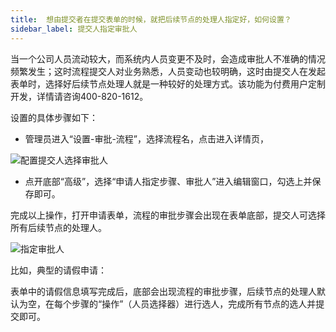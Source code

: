 ```yaml
---
title:  想由提交者在提交表单的时候，就把后续节点的处理人指定好，如何设置？
sidebar_label: 提交人指定审批人
--- 
```


 当一个公司人员流动较大，而系统内人员变更不及时，会造成审批人不准确的情况频繁发生；这时流程提交人对业务熟悉，人员变动也较明确，这时由提交人在发起表单时，选择好后续节点处理人就是一种较好的处理方式。该功能为付费用户定制开发，详情请咨询400-820-1612。

 设置的具体步骤如下：
 
 - 管理员进入“设置-审批-流程”，选择流程名，点击进入详情页，

 ![配置提交人选择审批人](/assets/workflow/assign_approver_1.png)

 - 点开底部“高级”，选择“申请人指定步骤、审批人”进入编辑窗口，勾选上并保存即可。
 
 完成以上操作，打开申请表单，流程的审批步骤会出现在表单底部，提交人可选择所有后续节点的处理人。

 ![指定审批人](/assets/workflow/assign_approver_2.png)
 
 比如，典型的请假申请：

 表单中的请假信息填写完成后，底部会出现流程的审批步骤，后续节点的处理人默认为空，在每个步骤的“操作”（人员选择器）进行选人，完成所有节点的选人并提交即可。
